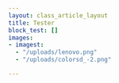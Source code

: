 ```yaml
---
layout: class_article_layout
title: Tester
block_test: []
images:
- imagest:
  - "/uploads/lenovo.png"
  - "/uploads/colorsd_-2.png"

---
```

